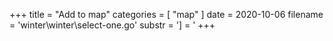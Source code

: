 +++
title = "Add to map"
categories = [ "map" ]
date = 2020-10-06
filename = 'winter\winter\select-one.go'
substr = '] = '
+++
